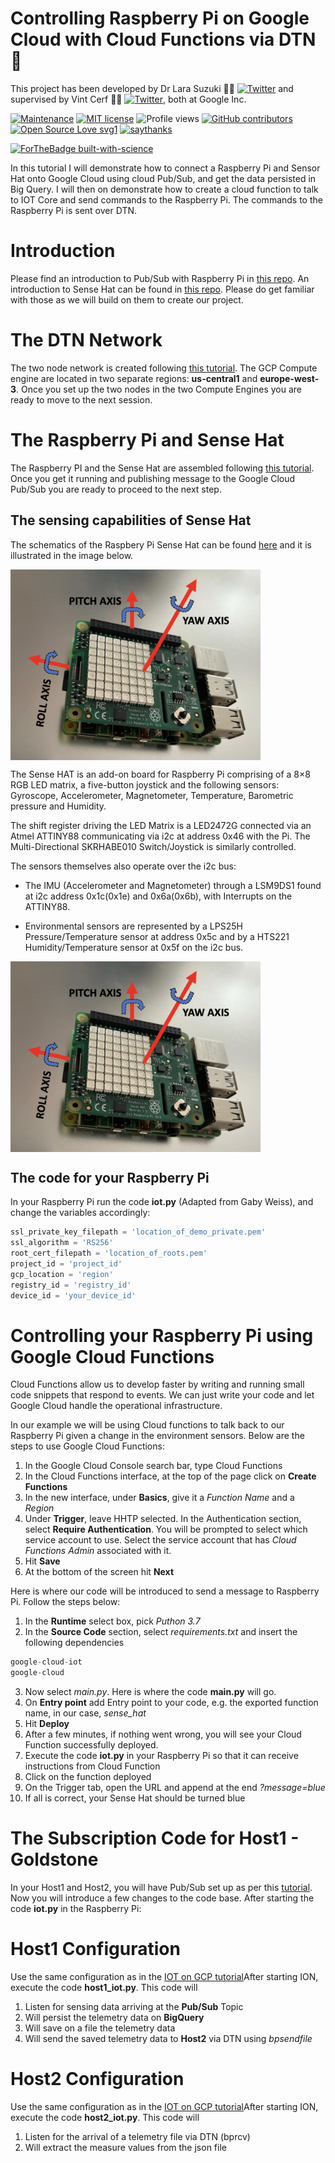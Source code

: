 # Controlling Raspberry Pi on Google Cloud with Cloud Functions via DTN :rocket:
This project has been developed by Dr Lara Suzuki :woman_technologist: [![Twitter](https://img.shields.io/twitter/url/https/twitter.com/larasuzuki.svg?style=social&label=Follow%20%40larasuzuki)](https://twitter.com/larasuzuki) and supervised by Vint Cerf :technologist: [![Twitter](https://img.shields.io/twitter/url/https/twitter.com/vgcerf.svg?style=social&label=Follow%20%40vgcerf)](https://twitter.com/vgcerf), both at Google Inc.

[![Maintenance](https://img.shields.io/badge/Maintained%3F-yes-green.svg)](https://GitHub.com/lasuzuki/StrapDown.js/graphs/commit-activity)
[![MIT license](https://img.shields.io/badge/License-MIT-blue.svg)](https://lbesson.mit-license.org/)
![Profile views](https://gpvc.arturio.dev/lasuzuki)
[![GitHub contributors](https://img.shields.io/github/contributors/Naereen/StrapDown.js.svg)](https://GitHub.com/lasuzuki/StrapDown.js/graphs/contributors/)
[![Open Source Love svg1](https://badges.frapsoft.com/os/v1/open-source.svg?v=103)](https://github.com/ellerbrock/open-source-badges/)
[![saythanks](https://img.shields.io/badge/say-thanks-ff69b4.svg)](https://saythanks.io/to/lasuzuki)

[![ForTheBadge built-with-science](http://ForTheBadge.com/images/badges/built-with-science.svg)](https://GitHub.com/lasuzuki/)

In this tutorial I will demonstrate how to connect a Raspberry Pi and Sensor Hat onto Google Cloud using cloud Pub/Sub, and get the data persisted in Big Query. I will then on demonstrate how to create a cloud function to talk to IOT Core and send commands to the Raspberry Pi. The commands to the Raspberry Pi is sent over DTN.

# Introduction
Please find an introduction to Pub/Sub with Raspberry Pi in [this repo](https://github.com/lasuzuki/dtn-gcp-iot). An introduction to Sense Hat can be found in [this repo](https://github.com/lasuzuki/gcp-iot-bigquery). Please do get familiar with those as we will build on them to create our project.

# The DTN Network 
The two node network is created following [this tutorial](https://github.com/lasuzuki/dtn-gcp-2nodes). The GCP Compute engine are located in two separate regions: **us-central1** and **europe-west-3**. Once you set up the two nodes in the two Compute Engines you are ready to move to the next session.

# The Raspberry Pi and Sense Hat 
The Raspberry PI and the Sense Hat are assembled following [this tutorial](https://github.com/lasuzuki/dtn-gcp-iot). Once you get it running and publishing message to the Google Cloud Pub/Sub you are ready to proceed to the next step.

## The sensing capabilities of Sense Hat

The schematics of the Raspbery Pi Sense Hat can be found [here](https://www.raspberrypi.org/documentation/hardware/sense-hat/images/Sense-HAT-V1_0.pdf) and it is illustrated in the image below.

<img src="https://github.com/lasuzuki/gcp-iot-bigquery/blob/main/blob/rotation_movement.png" width=400 align=center>

The Sense HAT is an add-on board for Raspberry Pi comprising of a 8×8 RGB LED matrix, a five-button joystick and the following sensors: Gyroscope, Accelerometer, Magnetometer, Temperature, Barometric pressure and Humidity.

The shift register driving the LED Matrix is a LED2472G connected via an Atmel ATTINY88 communicating via i2c at address 0x46 with the Pi. The Multi-Directional SKRHABE010 Switch/Joystick is similarly controlled.

The sensors themselves also operate over the i2c bus:

- The IMU (Accelerometer and Magnetometer) through a LSM9DS1 found at i2c address 0x1c(0x1e) and 0x6a(0x6b), with Interrupts on the ATTINY88.

- Environmental sensors are represented by a LPS25H Pressure/Temperature sensor at address 0x5c and by a HTS221 Humidity/Temperature sensor at 0x5f on the i2c bus.

<img src="https://github.com/lasuzuki/gcp-iot-bigquery/blob/main/blob/rotation_movement.png" width=400 align=center>

## The code for your Raspberry Pi
In your Raspberry Pi run the code **iot.py** (Adapted from Gaby Weiss), and change the variables accordingly:

```python
ssl_private_key_filepath = 'location_of_demo_private.pem'
ssl_algorithm = 'RS256' 
root_cert_filepath = 'location_of_roots.pem'
project_id = 'project_id'
gcp_location = 'region'
registry_id = 'registry_id'
device_id = 'your_device_id'
```  

# Controlling your Raspberry Pi using Google Cloud Functions

Cloud Functions allow us to develop faster by writing and running small code snippets that respond to events. We can just write your code and let Google Cloud handle the operational infrastructure.  

In our example we will be using Cloud functions to talk back to our Raspberry Pi given a change in the environment sensors. Below are the steps to use Google Cloud Functions:

1. In the Google Cloud Console search bar, type Cloud Functions
2. In the Cloud Functions interface, at the top of the page click on **Create Functions**
3. In the new interface, under **Basics**, give it a *Function Name* and a *Region*
4. Under **Trigger**, leave HHTP selected. In the Authentication section, select **Require Authentication**. You will be prompted to select which service account to use. Select the service account that has *Cloud Functions Admin* associated with it.
5. Hit **Save**
6. At the bottom of the screen hit **Next**

Here is where our code will be introduced to send a message to Raspberry Pi. Follow the steps below:
1. In the **Runtime** select box, pick *Puthon 3.7*
2. In the **Source Code** section, select *requirements.txt* and insert the following dependencies

```python
google-cloud-iot
google-cloud
```
3. Now select *main.py*. Here is where the code **main.py** will go. 
4. On **Entry point** add Entry point to your code, e.g. the exported function name, in our case, *sense_hat*
5. Hit **Deploy**
6. After a few minutes, if nothing went wrong, you will see your Cloud Function successfully deployed.
7. Execute the code **iot.py** in your Raspberry Pi so that it can receive instructions from Cloud Function
8. Click on the function deployed
9. On the Trigger tab, open the URL and append at the end *?message=blue*
10. If all is correct, your Sense Hat should be turned blue

 # The Subscription Code for Host1 - Goldstone
 In your Host1 and Host2, you will have Pub/Sub set up as per this [tutorial](https://github.com/lasuzuki/dtn-gcp-iot). Now you will introduce a few changes to the code base. After starting the code **iot.py** in the Raspberry Pi:

# Host1 Configuration
Use the same configuration as in the [IOT on GCP tutorial](https://github.com/lasuzuki/dtn-gcp-iot)After starting ION, execute the code **host1_iot.py**. This code will
1. Listen for sensing data arriving at the **Pub/Sub** Topic
2. Will persist the telemetry data on **BigQuery** 
3. Will save on a file the telemetry data
4. Will send the saved telemetry data to **Host2** via DTN using *bpsendfile*

# Host2 Configuration
Use the same configuration as in the [IOT on GCP tutorial](https://github.com/lasuzuki/dtn-gcp-iot)After starting ION, execute the code **host2_iot.py**. This code will
1. Listen for the arrival of a telemetry file via DTN (bprcv)
2. Will extract the measure values from the json file
